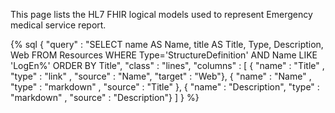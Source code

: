 This page lists the HL7 FHIR logical models used to represent Emergency medical service report.

{% sql {
  "query" : "SELECT name AS Name, title AS Title, Type, Description, Web FROM Resources WHERE Type='StructureDefinition' AND Name LIKE 'LogEn%' ORDER BY Title",
  "class" : "lines",
  "columns" : [
    { "name" : "Title"      , "type" : "link"     , "source" : "Name", "target" : "Web"},
    { "name" : "Name"       , "type" : "markdown" , "source" : "Title" },
    { "name" : "Description", "type" : "markdown" , "source" : "Description"}
  ]
} %}
